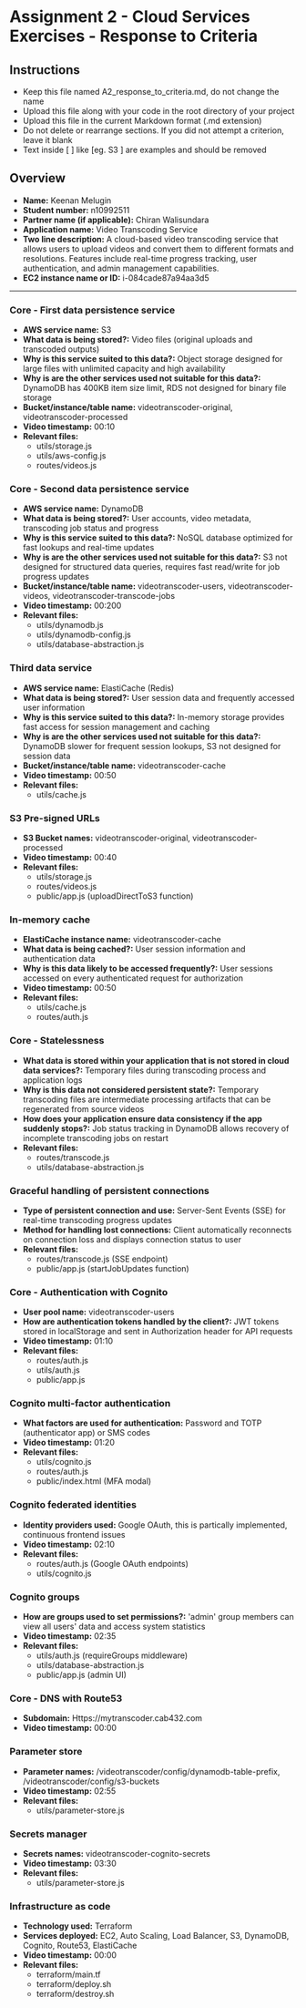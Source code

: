 Assignment 2 - Cloud Services Exercises - Response to Criteria
================================================

Instructions
------------------------------------------------
- Keep this file named A2_response_to_criteria.md, do not change the name
- Upload this file along with your code in the root directory of your project
- Upload this file in the current Markdown format (.md extension)
- Do not delete or rearrange sections.  If you did not attempt a criterion, leave it blank
- Text inside [ ] like [eg. S3 ] are examples and should be removed


Overview
------------------------------------------------

- **Name:** Keenan Melugin
- **Student number:** n10992511
- **Partner name (if applicable):** Chiran Walisundara
- **Application name:** Video Transcoding Service
- **Two line description:** A cloud-based video transcoding service that allows users to upload videos and convert them to different formats and resolutions. Features include real-time progress tracking, user authentication, and admin management capabilities.
- **EC2 instance name or ID:**  i-084cade87a94aa3d5

------------------------------------------------

### Core - First data persistence service

- **AWS service name:** S3
- **What data is being stored?:** Video files (original uploads and transcoded outputs)
- **Why is this service suited to this data?:** Object storage designed for large files with unlimited capacity and high availability
- **Why is are the other services used not suitable for this data?:** DynamoDB has 400KB item size limit, RDS not designed for binary file storage
- **Bucket/instance/table name:** videotranscoder-original, videotranscoder-processed
- **Video timestamp:** 00:10
- **Relevant files:**
    - utils/storage.js
    - utils/aws-config.js
    - routes/videos.js

### Core - Second data persistence service

- **AWS service name:** DynamoDB
- **What data is being stored?:** User accounts, video metadata, transcoding job status and progress
- **Why is this service suited to this data?:** NoSQL database optimized for fast lookups and real-time updates
- **Why is are the other services used not suitable for this data?:** S3 not designed for structured data queries, requires fast read/write for job progress updates
- **Bucket/instance/table name:** videotranscoder-users, videotranscoder-videos, videotranscoder-transcode-jobs
- **Video timestamp:** 00:200
- **Relevant files:**
    - utils/dynamodb.js
    - utils/dynamodb-config.js
    - utils/database-abstraction.js

### Third data service

- **AWS service name:** ElastiCache (Redis)
- **What data is being stored?:** User session data and frequently accessed user information
- **Why is this service suited to this data?:** In-memory storage provides fast access for session management and caching
- **Why is are the other services used not suitable for this data?:** DynamoDB slower for frequent session lookups, S3 not designed for session data
- **Bucket/instance/table name:** videotranscoder-cache
- **Video timestamp:** 00:50
- **Relevant files:**
    - utils/cache.js

### S3 Pre-signed URLs

- **S3 Bucket names:** videotranscoder-original, videotranscoder-processed
- **Video timestamp:** 00:40
- **Relevant files:**
    - utils/storage.js
    - routes/videos.js
    - public/app.js (uploadDirectToS3 function)

### In-memory cache

- **ElastiCache instance name:** videotranscoder-cache
- **What data is being cached?:** User session information and authentication data
- **Why is this data likely to be accessed frequently?:** User sessions accessed on every authenticated request for authorization
- **Video timestamp:** 00:50
- **Relevant files:**
    - utils/cache.js
    - routes/auth.js

### Core - Statelessness

- **What data is stored within your application that is not stored in cloud data services?:** Temporary files during transcoding process and application logs
- **Why is this data not considered persistent state?:** Temporary transcoding files are intermediate processing artifacts that can be regenerated from source videos
- **How does your application ensure data consistency if the app suddenly stops?:** Job status tracking in DynamoDB allows recovery of incomplete transcoding jobs on restart
- **Relevant files:**
    - routes/transcode.js
    - utils/database-abstraction.js

### Graceful handling of persistent connections

- **Type of persistent connection and use:** Server-Sent Events (SSE) for real-time transcoding progress updates
- **Method for handling lost connections:** Client automatically reconnects on connection loss and displays connection status to user
- **Relevant files:**
    - routes/transcode.js (SSE endpoint)
    - public/app.js (startJobUpdates function)

### Core - Authentication with Cognito

- **User pool name:** videotranscoder-users
- **How are authentication tokens handled by the client?:** JWT tokens stored in localStorage and sent in Authorization header for API requests
- **Video timestamp:** 01:10
- **Relevant files:**
    - routes/auth.js
    - utils/auth.js
    - public/app.js

### Cognito multi-factor authentication

- **What factors are used for authentication:** Password and TOTP (authenticator app) or SMS codes
- **Video timestamp:** 01:20
- **Relevant files:**
    - utils/cognito.js
    - routes/auth.js
    - public/index.html (MFA modal)

### Cognito federated identities

- **Identity providers used:** Google OAuth,  this is partically implemented, continuous frontend issues
- **Video timestamp:** 02:10
- **Relevant files:**
    - routes/auth.js (Google OAuth endpoints)
    - utils/cognito.js

### Cognito groups

- **How are groups used to set permissions?:** 'admin' group members can view all users' data and access system statistics
- **Video timestamp:** 02:35
- **Relevant files:**
    - utils/auth.js (requireGroups middleware)
    - utils/database-abstraction.js
    - public/app.js (admin UI)

### Core - DNS with Route53

- **Subdomain:** Https://mytranscoder.cab432.com
- **Video timestamp:** 00:00

### Parameter store

- **Parameter names:** /videotranscoder/config/dynamodb-table-prefix, /videotranscoder/config/s3-buckets
- **Video timestamp:** 02:55
- **Relevant files:**
    - utils/parameter-store.js

### Secrets manager

- **Secrets names:** videotranscoder-cognito-secrets
- **Video timestamp:** 03:30
- **Relevant files:**
    - utils/parameter-store.js

### Infrastructure as code

- **Technology used:** Terraform
- **Services deployed:** EC2, Auto Scaling, Load Balancer, S3, DynamoDB, Cognito, Route53, ElastiCache
- **Video timestamp:** 00:00
- **Relevant files:**
    - terraform/main.tf
    - terraform/deploy.sh
    - terraform/destroy.sh